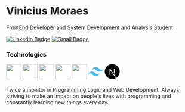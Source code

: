 # Vinícius Moraes

FrontEnd Developer and System Development and Analysis Student

[![Linkedin Badge](https://img.shields.io/badge/-Vinicius%20Moraes-09f?style=flat-square&logo=Linkedin&logoColor=white&link=https://www.linkedin.com/in/vmoraes424/)](https://www.linkedin.com/in/vmoraes424/)
[![Gmail Badge](https://img.shields.io/badge/-vmoraes424@gmail.com-09f?style=flat-square&logo=Gmail&logoColor=white&link=mailto:vmoraes424@gmail.com)](mailto:vmoraes424@gmail.com)

<div align="left">
  <h3>Technologies</h3>
  <img height="40" width="40" src="https://cdn.jsdelivr.net/gh/devicons/devicon/icons/html5/html5-original.svg" />  
  <img height="40" width="40" src="https://cdn.jsdelivr.net/gh/devicons/devicon/icons/css3/css3-original.svg" />
  <img height="40" width="40" src="https://cdn.jsdelivr.net/gh/devicons/devicon/icons/javascript/javascript-original.svg" />
  <img height="40" width="40" src="https://cdn.jsdelivr.net/gh/devicons/devicon/icons/typescript/typescript-original.svg" />
  <img height="40" width="40" src="https://cdn.jsdelivr.net/gh/devicons/devicon/icons/react/react-original.svg" />
  <img height="40" width="40" src="https://raw.githubusercontent.com/devicons/devicon/v2.15.1/icons/tailwindcss/tailwindcss-plain.svg" />
  <img height="40" width="40" src="https://raw.githubusercontent.com/devicons/devicon/1119b9f84c0290e0f0b38982099a2bd027a48bf1/icons/nextjs/nextjs-original.svg" />
</div>
<br />
Twice a monitor in Programming Logic and Web Development. Always striving to make an impact on people's lives with programming and constantly learning new things every day.
